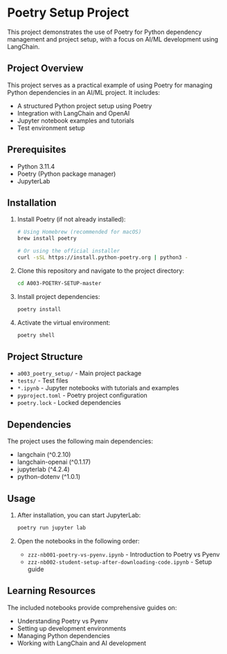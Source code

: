 # Poetry Setup Project

This project demonstrates the use of Poetry for Python dependency management and project setup, with a focus on AI/ML development using LangChain.

## Project Overview

This project serves as a practical example of using Poetry for managing Python dependencies in an AI/ML project. It includes:

- A structured Python project setup using Poetry
- Integration with LangChain and OpenAI
- Jupyter notebook examples and tutorials
- Test environment setup

## Prerequisites

- Python 3.11.4
- Poetry (Python package manager)
- JupyterLab

## Installation

1. Install Poetry (if not already installed):

   ```bash
   # Using Homebrew (recommended for macOS)
   brew install poetry

   # Or using the official installer
   curl -sSL https://install.python-poetry.org | python3 -
   ```

2. Clone this repository and navigate to the project directory:

   ```bash
   cd A003-POETRY-SETUP-master
   ```

3. Install project dependencies:

   ```bash
   poetry install
   ```

4. Activate the virtual environment:
   ```bash
   poetry shell
   ```

## Project Structure

- `a003_poetry_setup/` - Main project package
- `tests/` - Test files
- `*.ipynb` - Jupyter notebooks with tutorials and examples
- `pyproject.toml` - Poetry project configuration
- `poetry.lock` - Locked dependencies

## Dependencies

The project uses the following main dependencies:

- langchain (^0.2.10)
- langchain-openai (^0.1.17)
- jupyterlab (^4.2.4)
- python-dotenv (^1.0.1)

## Usage

1. After installation, you can start JupyterLab:

   ```bash
   poetry run jupyter lab
   ```

2. Open the notebooks in the following order:
   - `zzz-nb001-poetry-vs-pyenv.ipynb` - Introduction to Poetry vs Pyenv
   - `zzz-nb002-student-setup-after-downloading-code.ipynb` - Setup guide

## Learning Resources

The included notebooks provide comprehensive guides on:

- Understanding Poetry vs Pyenv
- Setting up development environments
- Managing Python dependencies
- Working with LangChain and AI development
